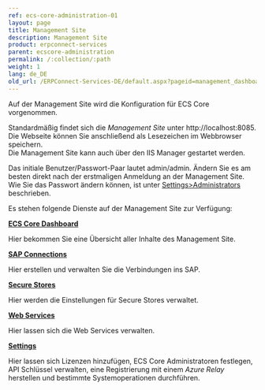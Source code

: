 ```yaml
---
ref: ecs-core-administration-01
layout: page
title: Management Site
description: Management Site
product: erpconnect-services
parent: ecscore-administration
permalink: /:collection/:path
weight: 1
lang: de_DE
old_url: /ERPConnect-Services-DE/default.aspx?pageid=management_dashboard
---
```


Auf der Management Site wird die Konfiguration für ECS Core vorgenommen. 

Standardmäßig findet sich die *Management Site* unter http://localhost:8085. <br>
Die Webseite können Sie anschließend als Lesezeichen im Webbrowser speichern.<br>
Die Management Site kann auch über den IIS Manager gestartet werden. 

Das initiale Benutzer/Passwort-Paar lautet admin/admin. Ändern Sie es am besten direkt nach der erstmaligen Anmeldung an der Management Site. Wie Sie das Passwort ändern können, ist unter [Settings>Administrators](.\settings\administrators) beschrieben. 

Es stehen folgende Dienste auf der Management Site zur Verfügung:

**[ECS Core Dashboard](./ecscore-dashboard)**

Hier bekommen Sie eine Übersicht aller Inhalte des Management Site. 

**[SAP Connections](./sapconnections)**

Hier erstellen und verwalten Sie die Verbindungen ins SAP.

**[Secure Stores](./ecscore-secure-store)**

Hier werden die Einstellungen für Secure Stores verwaltet.

**[Web Services](./webservices)**

Hier lassen sich die Web Services verwalten.

**[Settings](./settings)**

Hier lassen sich Lizenzen hinzufügen, ECS Core Administratoren festlegen, API Schlüssel verwalten, eine Registrierung mit einem *Azure Relay* herstellen und bestimmte Systemoperationen durchführen.

